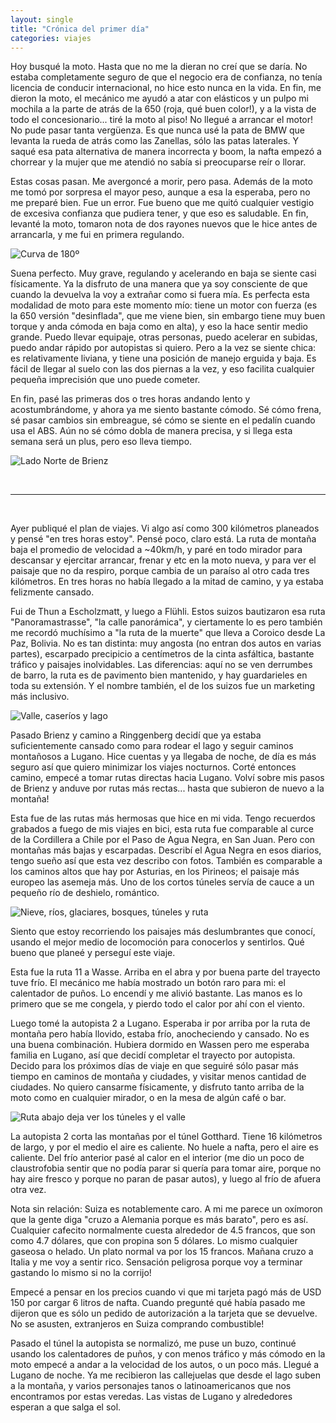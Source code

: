 ```yaml
---
layout: single
title: "Crónica del primer día"
categories: viajes
---
```


Hoy busqué la moto. Hasta que no me la dieran no creí que se daría. No estaba
completamente seguro de que el negocio era de confianza, no tenía licencia de
conducir internacional, no hice esto nunca en la vida. En fin, me dieron la
moto, el mecánico me ayudó a atar con elásticos y un pulpo mi mochila a la parte
de atrás de la 650 (roja, qué buen color!), y a la vista de todo el
concesionario... tiré la moto al piso! No llegué a arrancar el motor! No pude
pasar tanta vergüenza. Es que nunca usé la pata de BMW que levanta la rueda de
atrás como las Zanellas, sólo las patas laterales. Y saqué esa pata alternativa
de manera incorrecta y boom, la nafta empezó a chorrear y la mujer que me
atendió no sabía si preocuparse reír o llorar.

Estas cosas pasan. Me avergoncé a morir, pero pasa. Además de la moto me tomó
por sorpresa el mayor peso, aunque a esa la esperaba, pero no me preparé bien.
Fue un error. Fue bueno que me quitó cualquier vestigio de excesiva confianza
que pudiera tener, y que eso es saludable. En fin, levanté la moto, tomaron nota
de dos rayones nuevos que le hice antes de arrancarla, y me fui en primera
regulando.

![Curva de 180º](/imgs/2015-07-Suiza/thumb_IMG_1980_1024.jpg)

Suena perfecto. Muy grave, regulando y acelerando en baja se siente casi
físicamente. Ya la disfruto de una manera que ya soy consciente de que cuando la
devuelva la voy a extrañar como si fuera mía. Es perfecta esta modalidad de moto
para este momento mío: tiene un motor con fuerza (es la 650 versión
"desinflada", que me viene bien, sin embargo tiene muy buen torque y anda cómoda
en baja como en alta), y eso la hace sentir medio grande. Puedo llevar equipaje,
otras personas, puedo acelerar en subidas, puedo andar rápido por autopistas si
quiero. Pero a la vez se siente chica: es relativamente liviana, y tiene una
posición de manejo erguida y baja. Es fácil de llegar al suelo con las dos
piernas a la vez, y eso facilita cualquier pequeña imprecisión que uno puede
cometer.

En fin, pasé las primeras dos o tres horas andando lento y acostumbrándome, y
ahora ya me siento bastante cómodo. Sé cómo frena, sé pasar cambios sin
embreague, sé cómo se siente en el pedalín cuando usa el ABS. Aún no sé cómo
dobla de manera precisa, y si llega esta semana será un plus, pero eso lleva
tiempo.

![Lado Norte de Brienz](/imgs/2015-07-Suiza/thumb_IMG_1990_1024.jpg)

<br>
<hr>
<br>

Ayer publiqué el plan de viajes. Vi algo así como 300 kilómetros planeados y
pensé "en tres horas estoy". Pensé poco, claro está. La ruta de montaña baja el
promedio de velocidad a ~40km/h, y paré en todo mirador para descansar y
ejercitar arrancar, frenar y etc en la moto nueva, y para ver el paisaje que no
da respiro, porque cambia de un paraíso al otro cada tres kilómetros. En tres
horas no había llegado a la mitad de camino, y ya estaba felizmente cansado.

Fui de Thun a Escholzmatt, y luego a Flühli. Estos suizos bautizaron esa ruta
"Panoramastrasse", "la calle panorámica", y ciertamente lo es pero también me
recordó muchísimo a "la ruta de la muerte" que lleva a Coroico desde La Paz,
Bolivia. No es tan distinta: muy angosta (no entran dos autos en varias partes),
escarpado precipicio a centímetros de la cinta asfáltica, bastante tráfico y
paisajes inolvidables. Las diferencias: aquí no se ven derrumbes de barro, la
ruta es de pavimento bien mantenido, y hay guardarieles en toda su extensión. Y
el nombre también, el de los suizos fue un marketing más inclusivo.

![Valle, caseríos y lago](/imgs/2015-07-Suiza/thumb_IMG_1998_1024.jpg)

Pasado Brienz y camino a Ringgenberg decidí que ya estaba suficientemente
cansado como para rodear el lago y seguir caminos montañosos a Lugano. Hice
cuentas y ya llegaba de noche, de día es más seguro así que quiero minimizar los
viajes nocturnos. Corté entonces camino, empecé a tomar rutas directas hacia
Lugano. Volví sobre mis pasos de Brienz y anduve por rutas más rectas... hasta
que subieron de nuevo a la montaña!

Esta fue de las rutas más hermosas que hice en mi vida. Tengo recuerdos grabados
a fuego de mis viajes en bici, esta ruta fue comparable al curce de la
Cordillera a Chile por el Paso de Agua Negra, en San Juan. Pero con montañas más
bajas y escarpadas. Describí el Agua Negra en esos diarios, tengo sueño así que
esta vez describo con fotos. También es comparable a los caminos altos que hay
por Asturias, en los Pirineos; el paisaje más europeo las asemeja más. Uno de
los cortos túneles servía de cauce a un pequeño río de deshielo, romántico.

![Nieve, ríos, glaciares, bosques, túneles y ruta](/imgs/2015-07-Suiza/thumb_IMG_2013_1024.jpg)

Siento que estoy recorriendo los paisajes más deslumbrantes que conocí, usando
el mejor medio de locomoción para conocerlos y sentirlos. Qué bueno que planeé y
perseguí este viaje.

Esta fue la ruta 11 a Wasse. Arriba en el abra y por buena parte del trayecto
tuve frío. El mecánico me había mostrado un botón raro para mi: el calentador de
puños. Lo encendí y me alivió bastante. Las manos es lo primero que se me
congela, y pierdo todo el calor por ahí con el viento.

Luego tomé la autopista 2 a Lugano. Esperaba ir por arriba por la ruta de
montaña pero había llovido, estaba frío, anocheciendo y cansado. No es una buena
combinación. Hubiera dormido en Wassen pero me esperaba familia en Lugano, así
que decidí completar el trayecto por autopista. Decido para los próximos días de
viaje en que seguiré sólo pasar más tiempo en caminos de montaña y ciudades, y
visitar menos cantidad de ciudades. No quiero cansarme físicamente, y disfruto
tanto arriba de la moto como en cualquier mirador, o en la mesa de algún café o
bar.

![Ruta abajo deja ver los túneles y el valle](/imgs/2015-07-Suiza/thumb_IMG_2014_1024.jpg)

La autopista 2 corta las montañas por el túnel Gotthard. Tiene 16 kilómetros de
largo, y por el medio el aire es caliente. No huele a nafta, pero el aire es
caliente. Del frío anterior pasé al calor en el interior (me dio un poco de
claustrofobia sentir que no podía parar si quería para tomar aire, porque no hay
aire fresco y porque no paran de pasar autos), y luego al frío de afuera otra
vez.

Nota sin relación: Suiza es notablemente caro. A mi me parece un oxímoron que la
gente diga "cruzo a Alemania porque es más barato", pero es así. Cualquier
cafecito normalmente cuesta alrededor de 4.5 francos, que son como 4.7 dólares,
que con propina son 5 dólares. Lo mismo cualquier gaseosa o helado. Un plato
normal va por los 15 francos. Mañana cruzo a Italia y me voy a sentir rico.
Sensación peligrosa porque voy a terminar gastando lo mismo si no la corrijo!

Empecé a pensar en los precios cuando vi que mi tarjeta pagó más de USD 150 por
cargar 6 litros de nafta. Cuando pregunté qué había pasado me dijeron que es
sólo un pedido de autorización a la tarjeta que se devuelve. No se asusten,
extranjeros en Suiza comprando combustible!

Pasado el túnel la autopista se normalizó, me puse un buzo, continué usando los
calentadores de puños, y con menos tráfico y más cómodo en la moto empecé a
andar a la velocidad de los autos, o un poco más. Llegué a Lugano de noche. Ya
me recibieron las callejuelas que desde el lago suben a la montaña, y varios
personajes tanos o latinoamericanos que nos encontramos por estas veredas. Las
vistas de Lugano y alrededores esperan a que salga el sol.
